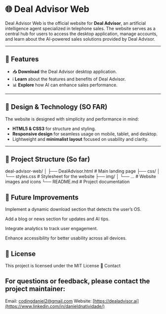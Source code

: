 # 🌐 Deal Advisor Web

Deal Advisor Web is the official website for **Deal Advisor**, an artificial intelligence agent specialized in telephone sales. The website serves as a central hub for users to access the desktop application, manage accounts, and learn about the AI-powered sales solutions provided by Deal Advisor.

---

## 🚀 Features

- 📥 **Download** the Deal Advisor desktop application.  
- ℹ️ **Learn** about the features and benefits of Deal Advisor.  
- 📊 **Explore** how AI can enhance sales performance.  

---

## 🎨 Design & Technology (SO FAR)

The website is designed with simplicity and performance in mind:

- **HTML5 & CSS3** for structure and styling.  
- **Responsive design** for seamless usage on mobile, tablet, and desktop.  
- Lightweight and **minimalist layout** focused on usability and clarity.  

---

## 📂 Project Structure (So far)

deal-advisor-web/
│
├── DealAdvisor.html # Main landing page
├── css/
│ └── styles.css # Stylesheet for the website
├── img/
│ └── ... # Website images and icons
└── README.md # Project documentation

## 🌱 Future Improvements

Implement a dynamic download section that detects the user’s OS.

Add a blog or news section for updates and AI tips.

Integrate analytics to track user engagement.

Enhance accessibility for better usability across all devices.

## 📄 License

This project is licensed under the MIT License
💬 Contact
## For questions or feedback, please contact the project maintainer:
Email: codingdaniel2@gmail.com
Website: [https://dealadvisor.ai](https://www.linkedin.com/in/danieldnatividade/)
